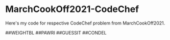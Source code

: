 # MarchCookOff2021-CodeChef
Here's my code for respective CodeChef problem from MarchCookOff2021. 

##WEIGHTBL
##PAWRI
##GUESSIT
##CONDEL
